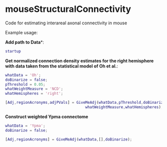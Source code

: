 # mouseStructuralConnectivity
Code for estimating interareal axonal connectivity in mouse

Example usage:

**Add path to Data***:
```matlab
startup
```

**Get normalized connection density estimates for the right hemisphere with data taken from the statistical model of Oh et al.**:

```matlab
whatData = 'Oh';
doBinarize = false;
pThreshold = 0.05;
whatWeightMeasure = 'NCD';
whatHemispheres = 'right';

[Adj,regionAcronyms,adjPVals] = GiveMeAdj(whatData,pThreshold,doBinarize,...
                                    whatWeightMeasure,whatHemispheres);
```


**Construct weighted Ypma connectome**

```matlab
whatData = 'Ypma';
doBinarize = false;

[Adj,regionAcronyms] = GiveMeAdj(whatData,[],doBinarize);
```
